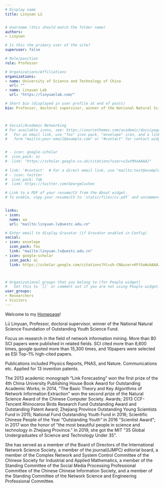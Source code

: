 ```yaml
---
# Display name
title: Linyuan Lü


# Username (this should match the folder name)
authors:
- Linyuan

# Is this the primary user of the site?
superuser: false

# Role/position
role: Professor

# Organizations/Affiliations
organizations:
- name: University of Science and Technology of China 
  url: ""
- name: Linyuan Lab
  url: "https://linyuanlab.com/"

# Short bio (displayed in user profile at end of posts)
bio: Professor, doctoral supervisor, winner of the National Natural Science Foundation of Outstanding Youth Science Fund.



# Social/Academic Networking
# For available icons, see: https://sourcethemes.com/academic/docs/page-builder/#icons
#   For an email link, use "fas" icon pack, "envelope" icon, and a link in the
#   form "mailto:your-email@example.com" or "#contact" for contact widget.


# - icon: google-scholar
#  icon_pack: ai
#  link: "https://scholar.google.co.uk/citations?user=sIwtMXoAAAAJ"
  
# link: '#contact'  # For a direct email link, use "mailto:test@example.org".
# - icon: twitter
#  icon_pack: fab
#  link: https://twitter.com/GeorgeCushen

# Link to a PDF of your resume/CV from the About widget.
# To enable, copy your resume/CV to `static/files/cv.pdf` and uncomment the lines below.


links:
- icon:
  name: aa
  url: "mailto:linyuan.lv@uestc.edu.cn"

# Enter email to display Gravatar (if Gravatar enabled in Config)
social:
- icon: envelope
  icon_pack: fas
  link: "mailto:linyuan.lv@uestc.edu.cn"
- icon: google-scholar
  icon_pack: ai
  link: https://scholar.google.com/citations?hl=zh-CN&user=KFt5oWsAAAAJ&view_op=list_works&sortby=pubdate



# Organizational groups that you belong to (for People widget)
#   Set this to `[]` or comment out if you are not using People widget.
user_groups:
- Researchers
- Visitors
---
```

Welcome to my [Homepage](https://linyuanlab.com/)! 

Lü Linyuan, Professor, doctoral supervisor, winner of the National Natural Science Foundation of Outstanding Youth Science Fund. 

Focus on research in the field of network information mining. More than 80 SCI papers were published in related fields. SCI cited more than 8,600 times, google quoted more than 15,300 times, and 10papers were selected as ESI Top-1% high-cited papers. 

Publications included Physics Reports, PNAS, and Nature. Communications etc. Applied for 13 invention patents. 

The 2013 academic monograph "Link Forecasting" won the first prize of the 4th China University Publishing House Book Award for Outstanding Academic Works; in 2014, "The Basic Theory and Key Algorithms of Network Information Extraction" won the second prize of the Natural Science Award of the Chinese Computer Society. Awards; 2013 CCF-Tencent Rhinoceros Birds Research Fund Outstanding Award and Outstanding Patent Award; Zhejiang Province Outstanding Young Scientists Fund in 2015; National Fund Outstanding Youth Fund in 2016; Scientific Chinese People of the Year “Outstanding Youth” in 2016 "Scientist Award"; in 2017 won the honor of "the most beautiful people in science and technology in Zhejiang Province." In 2019, she got the MIT "35 Global Undergraduates of Science and Technology Under 35". 

She has served as a member of the Board of Directors of the International Network Science Society, a member of the journal(IJMPC) editorial board, a member of the Complex Network and System Control Committee of the Chinese Society for Industrial and Applied Mathematics, a member of the Standing Committee of the Social Media Processing Professional Committee of the Chinese Chinese Information Society, and a member of the Standing Committee of the Network Science and Engineering Professional Committee.

